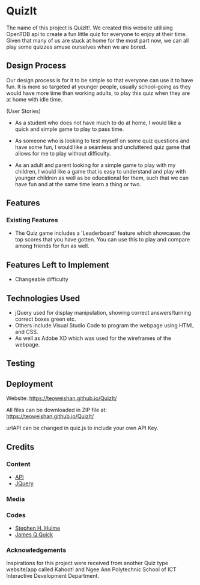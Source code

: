 # QuizIt
The name of this project is QuizIt!. We created this website utilising OpenTDB api to create a fun little quiz for everyone to enjoy at their time. Given that many of us are stuck at home for the most part now, we can all play some quizzes amuse ourselves when we are bored.

## Design Process
Our design process is for it to be simple so that everyone can use it to have fun. It is more so targeted at younger people, usually school-going as they would have more time than working adults, to play this quiz when they are at home with idle time.

(User Stories)
- As a student who does not have much to do at home, I would like a quick and simple game to play to pass time.

- As someone who is looking to test myself on some quiz questions and have some fun, I would like a seamless and uncluttered quiz game that allows for me to play without difficulty.

- As an adult and parent looking for a simple game to play with my children, I would like a game that is easy to understand and play with younger children as well as be educational for them, such that we can have fun and at the same time learn a thing or two. 

## Features

### Existing Features
- The Quiz game includes a 'Leaderboard' feature which showcases the top scores that you have gotten. You can use this to play and compare among friends for fun as well.

## Features Left to Implement
- Changeable difficulty 
## Technologies Used
- jQuery used for display manipulation, showing correct answers/turning correct boxes green etc.
- Others include Visual Studio Code to program the webpage using HTML and CSS.
- As well as Adobe XD which was used for the wireframes of the webpage.

## Testing

## Deployment
Website: https://teoweishan.github.io/QuizIt/

All files can be downloaded in ZIP file at: https://teoweishan.github.io/QuizIt/

urlAPI can be changed in quiz.js to include your own API Key.

## Credits
### Content
- [API](https://opentdb.com/)
- [JQuery](https://jquery.com)
### Media

### Codes
- [Stephen H. Hulme](https://github.com/shulme801)
- [James Q Quick](https://www.jamesqquick.com/)

### Acknowledgements
Inspirations for this project were received from another Quiz type website/app called Kahoot! and Ngee Ann Polytechnic School of ICT Interactive Development Department.